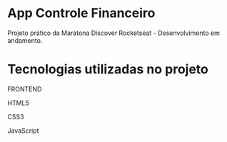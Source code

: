 # App Controle Financeiro 

Projeto prático da Maratona Discover Rocketseat  - Desenvolvimento em andamento.

# Tecnologias utilizadas no projeto

FRONTEND
 
HTML5
 
CSS3
 
JavaScript

